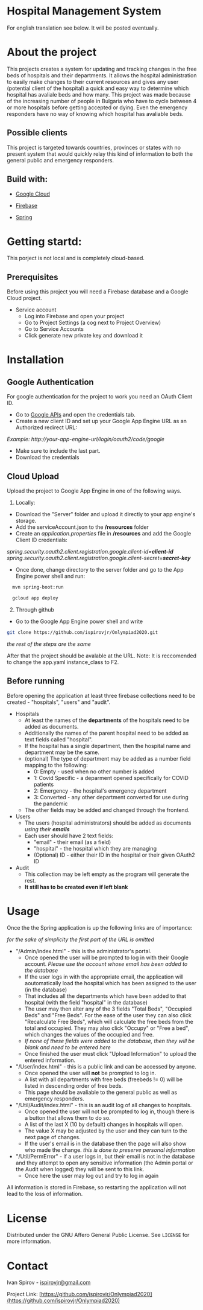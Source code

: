 # Hospital Management System

For english translation see below. It will be posted eventually.

# About the project

This projects creates a system for updating and tracking changes in the free beds of hospitals and their departments. It allows the hospital administration to easily make changes to their current resources and gives any user (potential client of the hospital) a quick and easy way to determine which hospital has avaliale beds and how many.
This project was made because of the increasing number of people in Bulgaria who have to cycle between 4 or more hospitals before getting accepted or dying. Even the emergency responders have no way of knowing which hospital has avaliable beds.

## Possible clients

This project is targeted towards countries, provinces or states with no present system that would quickly relay this kind of information to both the general public and emergency responders.

## Build with:

* [Google Cloud](https://cloud.google.com/)

* [Firebase](https://firebase.google.com/)

* [Spring](https://spring.io/)

# Getting startd:

This porject is not local and is completely cloud-based.

## Prerequisites

Before using this project you will need a Firebase database and a Google Cloud project.

* Service account
  * Log into Firebase and open your project
  * Go to Project Settings (a cog next to Project Overview)
  * Go to Service Accounts
  * Click generate new private key and download it

# Installation

## Google Authentication

For google authentication for the project to work you need an OAuth Client ID.

* Go to [Google APIs](https://console.developers.google.com/apis/credential) and open the credentials tab.
* Create a new client ID and set up your Google App Engine URL as an Authorized redirect URL:

*Example: http://your-app-engine-url/login/oauth2/code/google*
* Make sure to include the last part.
* Download the credentials

## Cloud Upload

Upload the project to Google App Engine in one of the following ways.

1) Locally:
* Download the "Server" folder and upload it directly to your app engine's storage.
* Add the serviceAccount.json to the **/resources** folder
* Create an *application.properties* file in **/resources** and add the Google Client ID credentials:

*spring.security.oauth2.client.registration.google.client-id=__client-id__
spring.security.oauth2.client.registration.google.client-secret=__secret-key__*

* Once done, change directory to the server folder and go to the App Engine power shell and run: 
```bash
  mvn spring-boot:run
```
```bash
  gcloud app deploy
```
2) Through github
* Go to the Google App Engine power shell and write
```bash
git clone https://github.com/ispirovjr/Onlympiad2020.git
```
*the rest of the steps are the same*

After that the project should be avalable at the URL.
Note: It is reccomended to change the app.yaml instance_class to F2.

## Before running
Before opening the application at least three firebase collections need to be created - "hospitals", "users" and "audit".

* Hospitals
  * At least the names of the **departments** of the hospitals need to be added as documents.
  * Additionally the names of the parent hospital need to be added as text fields called "hospital".
  * If the hospital has a single department, then the hospital name and department may be the same.
  * (optional) The type of department may be added as a number field mapping to the following:
    * 0: Empty - used when no other number is added
    * 1: Covid Specific - a deparment opened specifically for COVID patients
    * 2: Emergency - the hospital's emergency department
    * 3: Converted - any other department converted for use during the pandemic
  * The other fields may be added and changed through the frontend.
* Users
  * The users (hospital administrators) should be added as documents *using their __emails__*
  * Each user should have 2 text fields:
    * "email" - their email (as a field)
    * "hospital" - the hospital which they are managing
    * (Optional) ID - either their ID in the hospital or their given OAuth2 ID
* Audit
  * This collection may be left empty as the program will generate the rest.
  * __It still has to be created even if left blank__

# Usage
  
Once the the Spring application is up the following links are of importance:

*for the sake of simplicity the first part of the URL is omitted*

* "/Admin/index.html" - this is the administrator's portal. 
  * Once opened the user will be prompted to log in with their Google account. *Please use the account whose email has been added to the database*
  * If the user logs in with the appropriate email, the application will aoutomatically load the hospital which has been assigned to the user (in the database)
  * That includes all the departments which have been added to that hospital (with the field "hospital" in the database)
  * The user may then alter any of the 3 fields "Total Beds", "Occupied Beds" and "Free Beds". For the ease of the user they can also click "Recalculate Free Beds", which will calculate the free beds from the total and occupied. They may also click "Occupy" or "Free a bed", which changes the values of the occupied and free.
  * *If none of these fields were added to the database, then they will be blank and need to be entered here*
  * Once finished the user must click "Upload Information" to upload the entered information.
* "/User/index.html" - this is a public link and can be accessed by anyone.
  * Once opened the user will **not** be prompted to log in.
  * A list with all departments with free beds (freebeds != 0) will be listed in descending order of free beds.
  * This page should be avaliable to the general public as well as emergency responders.
* "/Util/Audit/index.html" - this is an audit log of all changes to hospitals.
  * Once opened the user will not be prompted to log in, though there is a button that allows them to do so.
  * A list of the last X (10 by default) changes in hospitals will open. 
  * The value X may be adjusted by the user and they can turn to the next page of changes.
  * If the user's email is in the database then the page will also show who made the change. *this is done to preserve personal information*
* "/Util/PermError" - if a user logs in, but their email is not in the database and they attempt to open any sensitive information (the Admin portal or the Audit when logged) they will be sent to this link.
  * Once here the user may log out and try to log in again

All information is stored in Firebase, so restarting the application will not lead to the loss of information.

# License

Distributed under the GNU Affero General Public License. See `LICENSE` for more information.

# Contact

Ivan Spirov - [ispirovjr@gmail.com](ispirovjr@gmail.com)

Project Link: [https://github.com/ispirovjr/Onlympiad2020](https://github.com/ispirovjr/Onlympiad2020)
